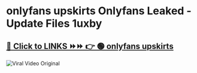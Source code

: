 
 # onlyfans upskirts Onlyfans Leaked - Update Files 1uxby

## <h2><a href="https://clipsfans.com/onlyfans_upskirts&ref=git">🔗 Click to LINKS ⏩⏩ 👉 🟢 onlyfans upskirts </a></h2>

<a href="https://clipsfans.com/onlyfans_upskirts&ref=git" rel="nofollow" data-target="animated-image.originalLink"><img src="https://i.ibb.co.com/xMMVF88/686577567.gif" alt="Viral Video Original" style="max-width: 100%; display: inline-block;" data-target="animated-image.originalImage"></a>

